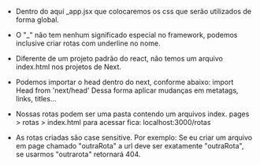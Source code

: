 * Dentro do aqui _app.jsx que colocaremos os css que serão utilizados de forma global.

* O "_" não tem nenhum significado especial no framework, podemos inclusive criar rotas com underline no nome.

* Diferente de um projeto padrão do react, não temos um arquivo index.html nos projetos de Next.

* Podemos importar o head dentro do next, conforme abaixo:
import Head from 'next/head'
Dessa forma aplicar mudanças em metatags, links, titles...

* Nossas rotas podem ser uma pasta contendo um arquivos index.
pages > rotas > index.html
para acessar fica: 
localhost:3000/rotas 

* As rotas criadas são case sensitive. Por exemplo: 
Se eu criar um arquivo em page chamado "outraRota"
a url deve ser exatamente "outraRota", se usarmos "outrarota" retornará 404.